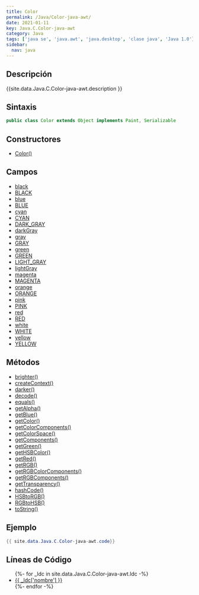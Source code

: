 ```yaml
---
title: Color
permalink: /Java/Color-java-awt/
date: 2021-01-11
key: Java.C.Color-java-awt
category: Java
tags: ['java se', 'java.awt', 'java.desktop', 'clase java', 'Java 1.0']
sidebar: 
  nav: java
---
```


## Descripción
{{site.data.Java.C.Color-java-awt.description }}

## Sintaxis
~~~java
public class Color extends Object implements Paint, Serializable
~~~

## Constructores
* [Color()](/Java/Color-java-awt/Color/)

## Campos
* [black](/Java/Color-java-awt/black)
* [BLACK](/Java/Color-java-awt/BLACK)
* [blue](/Java/Color-java-awt/blue)
* [BLUE](/Java/Color-java-awt/BLUE)
* [cyan](/Java/Color-java-awt/cyan)
* [CYAN](/Java/Color-java-awt/CYAN)
* [DARK_GRAY](/Java/Color-java-awt/DARK_GRAY)
* [darkGray](/Java/Color-java-awt/darkGray)
* [gray](/Java/Color-java-awt/gray)
* [GRAY](/Java/Color-java-awt/GRAY)
* [green](/Java/Color-java-awt/green)
* [GREEN](/Java/Color-java-awt/GREEN)
* [LIGHT_GRAY](/Java/Color-java-awt/LIGHT_GRAY)
* [lightGray](/Java/Color-java-awt/lightGray)
* [magenta](/Java/Color-java-awt/magenta)
* [MAGENTA](/Java/Color-java-awt/MAGENTA)
* [orange](/Java/Color-java-awt/orange)
* [ORANGE](/Java/Color-java-awt/ORANGE)
* [pink](/Java/Color-java-awt/pink)
* [PINK](/Java/Color-java-awt/PINK)
* [red](/Java/Color-java-awt/red)
* [RED](/Java/Color-java-awt/RED)
* [white](/Java/Color-java-awt/white)
* [WHITE](/Java/Color-java-awt/WHITE)
* [yellow](/Java/Color-java-awt/yellow)
* [YELLOW](/Java/Color-java-awt/YELLOW)

## Métodos
* [brighter()](/Java/Color-java-awt/brighter)
* [createContext()](/Java/Color-java-awt/createContext)
* [darker()](/Java/Color-java-awt/darker)
* [decode()](/Java/Color-java-awt/decode)
* [equals()](/Java/Color-java-awt/equals)
* [getAlpha()](/Java/Color-java-awt/getAlpha)
* [getBlue()](/Java/Color-java-awt/getBlue)
* [getColor()](/Java/Color-java-awt/getColor)
* [getColorComponents()](/Java/Color-java-awt/getColorComponents)
* [getColorSpace()](/Java/Color-java-awt/getColorSpace)
* [getComponents()](/Java/Color-java-awt/getComponents)
* [getGreen()](/Java/Color-java-awt/getGreen)
* [getHSBColor()](/Java/Color-java-awt/getHSBColor)
* [getRed()](/Java/Color-java-awt/getRed)
* [getRGB()](/Java/Color-java-awt/getRGB)
* [getRGBColorComponents()](/Java/Color-java-awt/getRGBColorComponents)
* [getRGBComponents()](/Java/Color-java-awt/getRGBComponents)
* [getTransparency()](/Java/Color-java-awt/getTransparency)
* [hashCode()](/Java/Color-java-awt/hashCode)
* [HSBtoRGB()](/Java/Color-java-awt/HSBtoRGB)
* [RGBtoHSB()](/Java/Color-java-awt/RGBtoHSB)
* [toString()](/Java/Color-java-awt/toString)

## Ejemplo
~~~java
{{ site.data.Java.C.Color-java-awt.code}}
~~~

## Líneas de Código
<ul>
{%- for _ldc in site.data.Java.C.Color-java-awt.ldc -%}
   <li>
       <a href="{{_ldc['url'] }}">{{ _ldc['nombre'] }}</a>
   </li>
{%- endfor -%}
</ul>
